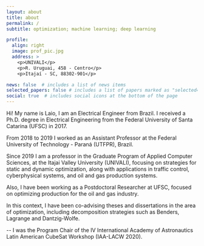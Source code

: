 ```yaml
---
layout: about
title: about
permalink: /
subtitle: optimization; machine learning; deep learning

profile:
  align: right
  image: prof_pic.jpg
  address: >
    <p>UNIVALI</p>
    <p>R. Uruguai, 458 - Centro</p>
    <p>Itajaí - SC, 88302-901</p>

news: false  # includes a list of news items
selected_papers: false # includes a list of papers marked as "selected={true}"
social: true  # includes social icons at the bottom of the page
---
```


Hi! My name is Laio, I am an Electrical Engineer from Brazil. I received a Ph.D. degree in Electrical Engineering from the Federal University of Santa Catarina (UFSC) in 2017.

From 2018 to 2019 I worked as an Assistant Professor at the Federal University of Technology - Paraná (UTFPR), Brazil.

Since 2019 I am a professor in the Graduate Program of Applied Computer Sciences, at the Itajai Valley University (UNIVALI), focusing on strategies for static and dynamic optimization, along with applications in traffic control, cyberphysical systems, and oil and gas production systems.

Also, I have been working as a Postdoctoral Researcher at UFSC, focused on optimizing production for the oil and gas industry.

In this context, I have been co-advising theses and dissertations in the area of optimization, including decomposition strategies such as Benders, Lagrange and Dantzig-Wolfe.

-- I was the Program Chair of the IV International Academy of Astronautics Latin American CubeSat Workshop (IAA-LACW 2020).
